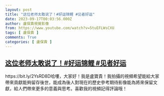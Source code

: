 ```yaml
---
layout: post
title: "这位老师太敢说了！#好运锦鲤 #见者好运"
date: 2023-09-17T00:03:56.000Z
author: 盧保貴視覺影像
from: https://www.youtube.com/watch?v=5tuEFLWsCXU
tags: [ 盧保貴 ]
comments: True
categories: [ 盧保貴 ]
---
```

<!--1694909036000-->
[这位老师太敢说了！#好运锦鲤 #见者好运](https://www.youtube.com/watch?v=5tuEFLWsCXU)
------

<div>
https://bit.ly/2YsRD8D哈嘍，大家好！我是盧寶貴！我拍攝的視頻希望能給大家帶來貢獻能夠留存後世，能成為後人對現在的歷史參考期待影像能為將來保留文獻，給人們帶來更多的意義與思考。喜歡我的視頻記得評論哦！
</div>
